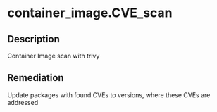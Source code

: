 # container_image.CVE_scan
## Description
Container Image scan with trivy

## Remediation
Update packages with found CVEs to versions, where these CVEs are addressed

